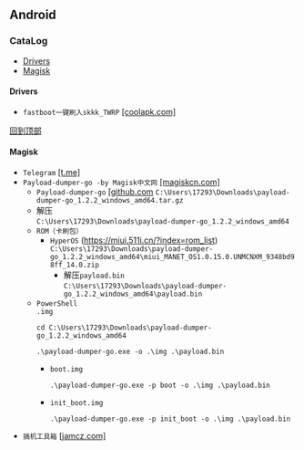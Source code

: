## Android
### CataLog
- [Drivers](#drivers)
- [Magisk](#magisk)
#### Drivers
* `fastboot一键刷入skkk_TWRP` [[coolapk.com]](https://www.coolapk.com/feed/53094534?shareKey=ODFjOTc3NDRlZDliNjY1ZTIzMzM)

[回到顶部](#catalog)
#### Magisk
* `Telegram` [[t.me]](https://t.me/kcmagisk)
* `Payload-dumper-go -by Magisk中文网` [[magiskcn.com]](https://magiskcn.com/payload-dumper-go-init-boot)
    * `Payload-dumper-go` [[github.com](https://github.com/ssut/payload-dumper-go/releases)
      `C:\Users\17293\Downloads\payload-dumper-go_1.2.2_windows_amd64.tar.gz`
    * 解压  
      `C:\Users\17293\Downloads\payload-dumper-go_1.2.2_windows_amd64`
    * `ROM（卡刷包）`
      * `HyperOS` (https://miui.511i.cn/?index=rom_list)  
        `C:\Users\17293\Downloads\payload-dumper-go_1.2.2_windows_amd64\miui_MANET_OS1.0.15.0.UNMCNXM_9348bd98ff_14.0.zip`
        * 解压`payload.bin`  
          `C:\Users\17293\Downloads\payload-dumper-go_1.2.2_windows_amd64\payload.bin`
    * `PowerShell`  
`.img`
      ```
      cd C:\Users\17293\Downloads\payload-dumper-go_1.2.2_windows_amd64

      .\payload-dumper-go.exe -o .\img .\payload.bin
      ```
      * `boot.img`
        ```
        .\payload-dumper-go.exe -p boot -o .\img .\payload.bin
        ```
      * `init_boot.img`
        ```
        .\payload-dumper-go.exe -p init_boot -o .\img .\payload.bin
        ```
* `搞机工具箱` [[jamcz.com]](https://jamcz.com/gjgjx/)